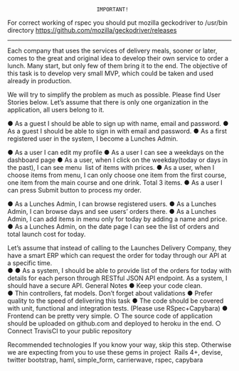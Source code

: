 
								IMPORTANT!
For correct working of rspec you should put mozilla geckodriver to /usr/bin directory
https://github.com/mozilla/geckodriver/releases 
*************************************************************************************


Each company that uses the services of delivery meals, sooner or later, comes to the great and 
original idea to develop their own service to order a lunch. Many start, but only few of them bring 
it to the end. The objective of this task is to develop very small MVP, which could be taken and 
used already in production. 
 
We will try to simplify the problem as much as possible. Please find User Stories below. Let’s 
assume that there is only one organization in the application, all users belong to it. 
 
● As a guest I should be able to sign up with name, email and password. 
● As a guest I should be able to sign in with email and password. 
● As a first registered user in the system, I become a Lunches Admin. 
 
● As a user I can edit my profile 
● As a user I can see a weekdays on the dashboard page 
● As a user, when I click on the weekday(today or days in the past), I can see menu ­ list 
of items with prices. 
● As a user, when I choose items from menu, I can only choose one item from the first 
course, one item from the main course and one drink. Total 3 items. 
● As a user I can press Submit button to process my order. 
 
● As a Lunches Admin, I can browse registered users. 
● As a Lunches Admin, I can browse days and see users’ orders there. 
● As a Lunches Admin, I can add items in menu only for today by adding a name and 
price. 
● As a Lunches Admin, on the date page I can see the list of orders and total launch cost 
for today.  
 
Let’s assume that instead of calling to the Launches Delivery Company, they have a smart ERP 
which can request the order for today through our API at a specific time.  
 ●
●
As a system, I should be able to provide list of the orders for today with details for each 
person through RESTful JSON API endpoint. 
As a system, I should have a secure API. 
General Notes
● Keep your code clean.  
● Thin controllers, fat models. Don’t forget about validations 
● Prefer quality to the speed of delivering this task 
● The code should be covered with unit, functional and integration tests. (Please use 
RSpec+Capybara) 
● Front­end can be pretty very simple. 
○ The source code of application should be uploaded on github.com and deployed to 
heroku in the end. 
○ Connect Travis­CI to your public repository 
 
Recommended technologies
If you know your way, skip this step. ​
Otherwise we are expecting from you to use these gems in 
project ­ Rails 4+, devise, twitter bootstrap, haml, simple_form, carrierwave, rspec, capybara

